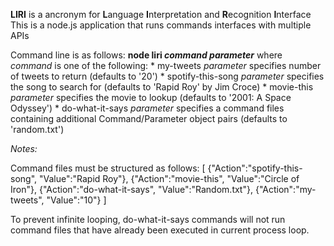 **LIRI** is a ancronym for **L**anguage **I**nterpretation and **R**ecognition **I**nterface
This is a node.js application that runs commands interfaces with multiple APIs

Command line is as follows:
**node liri _command_ _parameter_**
	where _command_ is one of the following:
		* my-tweets
				_parameter_ specifies number of tweets to return (defaults to '20')
		* spotify-this-song
				_parameter_ specifies the song to search for (defaults to 'Rapid Roy' by Jim Croce)
		* movie-this
				_parameter_ specifies the movie to lookup (defaults to '2001: A Space Odyssey')
		* do-what-it-says
				_parameter_ specifies a command files containing additional Command/Parameter object pairs
					(defaults to 'random.txt')

_Notes:_

Command files must be structured as follows:
[	{"Action":"spotify-this-song",	"Value":"Rapid Roy"},
	{"Action":"movie-this",			"Value":"Circle of Iron"},
	{"Action":"do-what-it-says",	"Value":"Random.txt"},
	{"Action":"my-tweets",			"Value":"10"}		]

To prevent infinite looping, do-what-it-says commands will not run command files that have already been executed in current process loop.